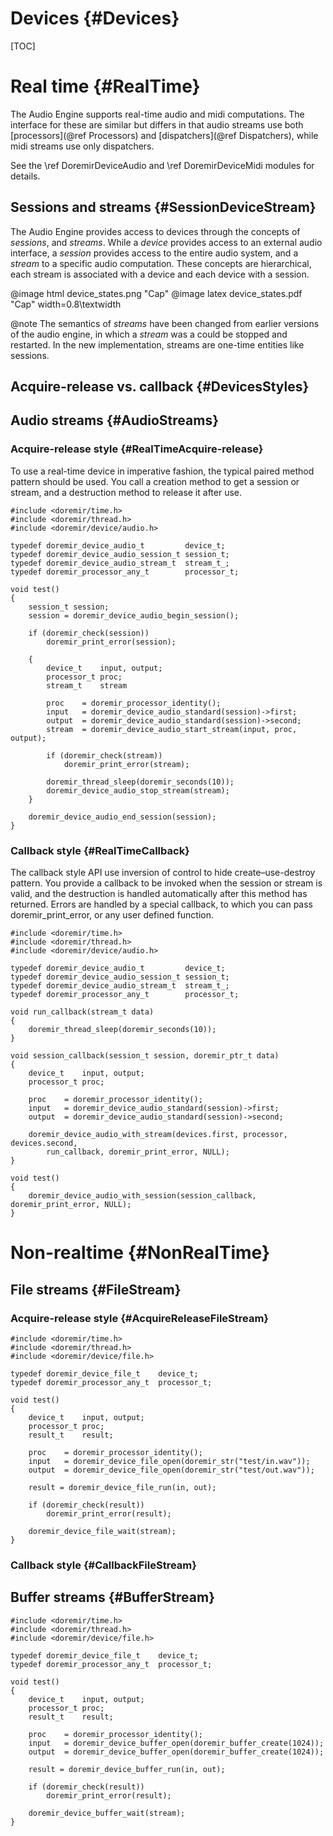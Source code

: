 
# Devices {#Devices}

[TOC]

# Real time {#RealTime}

The Audio Engine supports real-time audio and midi computations. The interface for these are similar but differs
in that audio streams use both [processors](@ref Processors) and [dispatchers](@ref Dispatchers), while midi 
streams use only dispatchers. 

See the \ref DoremirDeviceAudio and \ref DoremirDeviceMidi modules for details.

## Sessions and streams {#SessionDeviceStream}

The Audio Engine provides access to devices through the concepts of *sessions*, and *streams*. While a *device*
provides access to an external audio interface, a *session* provides access to the entire audio system, and a *stream*
to a specific audio computation. These concepts are hierarchical, each stream is associated with a device and each
device with a session.

@image html  device_states.png "Cap"
@image latex device_states.pdf "Cap" width=0.8\textwidth

@note
    The semantics of *streams* have been changed from earlier versions of the audio engine, in which a *stream* was
    a could be stopped and restarted. In the new implementation, streams are one-time entities like sessions.

## Acquire-release vs. callback {#DevicesStyles}

## Audio streams {#AudioStreams}

### Acquire-release style {#RealTimeAcquire-release}

To use a real-time device in imperative fashion, the typical paired method pattern should be used. You call 
a creation method to get a session or stream, and a destruction method to release it after use. 

~~~~
#include <doremir/time.h>
#include <doremir/thread.h>
#include <doremir/device/audio.h>

typedef doremir_device_audio_t         device_t;
typedef doremir_device_audio_session_t session_t;
typedef doremir_device_audio_stream_t  stream_t_;
typedef doremir_processor_any_t        processor_t;

void test()
{       
    session_t session;
    session = doremir_device_audio_begin_session();

    if (doremir_check(session))
        doremir_print_error(session);

    {
        device_t    input, output;
        processor_t proc;
        stream_t    stream
        
        proc    = doremir_processor_identity();
        input   = doremir_device_audio_standard(session)->first;
        output  = doremir_device_audio_standard(session)->second;        
        stream  = doremir_device_audio_start_stream(input, proc, output);

        if (doremir_check(stream))
            doremir_print_error(stream);

        doremir_thread_sleep(doremir_seconds(10));
        doremir_device_audio_stop_stream(stream);
    }

    doremir_device_audio_end_session(session);
}
~~~~


### Callback style {#RealTimeCallback}

The callback style API use inversion of control to hide create–use-destroy pattern. You provide a
callback to be invoked when the session or stream is valid, and the destruction is handled automatically
after this method has returned. Errors are handled by a special callback, to which you can pass
doremir_print_error, or any user defined function.

~~~~
#include <doremir/time.h>
#include <doremir/thread.h>
#include <doremir/device/audio.h>

typedef doremir_device_audio_t         device_t;
typedef doremir_device_audio_session_t session_t;
typedef doremir_device_audio_stream_t  stream_t_;
typedef doremir_processor_any_t        processor_t;

void run_callback(stream_t data)
{
    doremir_thread_sleep(doremir_seconds(10));
}

void session_callback(session_t session, doremir_ptr_t data)
{
    device_t    input, output;
    processor_t proc;

    proc    = doremir_processor_identity();
    input   = doremir_device_audio_standard(session)->first;
    output  = doremir_device_audio_standard(session)->second;        

    doremir_device_audio_with_stream(devices.first, processor, devices.second,
        run_callback, doremir_print_error, NULL);
}

void test()
{
    doremir_device_audio_with_session(session_callback, doremir_print_error, NULL);
}
~~~~


# Non-realtime {#NonRealTime}

## File streams {#FileStream}

### Acquire-release style {#AcquireReleaseFileStream}

~~~~
#include <doremir/time.h>
#include <doremir/thread.h>
#include <doremir/device/file.h>

typedef doremir_device_file_t    device_t;
typedef doremir_processor_any_t  processor_t;

void test()
{
    device_t    input, output;
    processor_t proc;
    result_t    result;

    proc    = doremir_processor_identity();
    input   = doremir_device_file_open(doremir_str("test/in.wav"));
    output  = doremir_device_file_open(doremir_str("test/out.wav"));

    result = doremir_device_file_run(in, out);

    if (doremir_check(result))
        doremir_print_error(result);

    doremir_device_file_wait(stream);
}
~~~~

### Callback style {#CallbackFileStream}



## Buffer streams {#BufferStream}

~~~~
#include <doremir/time.h>
#include <doremir/thread.h>
#include <doremir/device/file.h>

typedef doremir_device_file_t    device_t;
typedef doremir_processor_any_t  processor_t;

void test()
{
    device_t    input, output;
    processor_t proc;
    result_t    result;

    proc    = doremir_processor_identity();
    input   = doremir_device_buffer_open(doremir_buffer_create(1024));
    output  = doremir_device_buffer_open(doremir_buffer_create(1024));

    result = doremir_device_buffer_run(in, out);

    if (doremir_check(result))
        doremir_print_error(result);

    doremir_device_buffer_wait(stream);
}
~~~~
